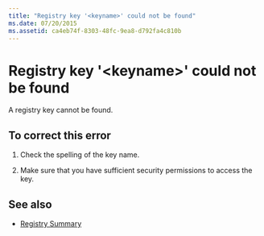 ```yaml
---
title: "Registry key '<keyname>' could not be found"
ms.date: 07/20/2015
ms.assetid: ca4eb74f-8303-48fc-9ea8-d792fa4c810b
---
```

# Registry key '\<keyname>' could not be found
A registry key cannot be found.  
  
## To correct this error  
  
1. Check the spelling of the key name.  
  
2. Make sure that you have sufficient security permissions to access the key.  
  
## See also

- [Registry Summary](../language-reference/keywords/registry-summary.md)
